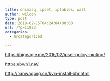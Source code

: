 ```yaml
---
title: dnsmasq, ipset, iptables, wall
author: wiloon
type: post
date: 2018-02-25T04:24:04+00:00
url: /?p=11923
categories:
  - Uncategorized

---
```

https://bigeagle.me/2016/02/ipset-policy-routing/

https://bwh1.net/
  
http://banwagong.cn/kvm-install-bbr.html
